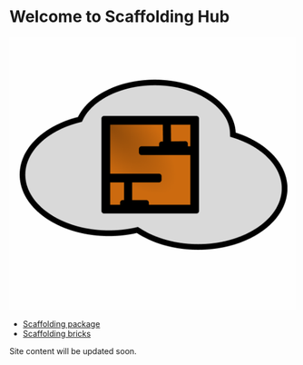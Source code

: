 # Welcome to Scaffolding Hub

![site icon](assets/scaffoldinghub.png)

* [Scaffolding package](https://pub.dev/packages/scaffolding)
* [Scaffolding bricks](https://github.com/sjhorn/mason_bricks)

Site content will be updated soon. 
